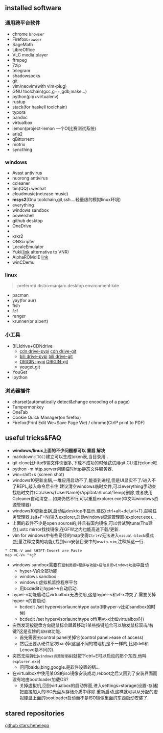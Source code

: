 ## installed software

### 通用跨平台软件
* chrome `browser`
* Firefox`browser`
* SageMath
* LibreOffice
* VLC media player
* ffmpeg
* 7zip
* telegram
* shadowsocks
* git
* vim/neovim(with vim-plug)
* GNU toolchain(gcc,g++,gdb,make...)
* python(pip+virtualenv)
* rustup
* stack(for haskell toolchain)
* typora
* pandoc
* virtualbox
* lemon(project-lemon 一个OI比赛测试系统)
* aria2
* qBittorrent
* motrix
* syncthing


### windows
* Avast antivirus
* huorong antivirus
* ccleaner
* tim(QQ)+wechat
* cloudmusic(netease music)
* **msys2**(Gnu toolchain,git,ssh....轻量级的模拟linux环境)
* everything
* windows sandbox
* powershell
* github desktop
* OneDrive
* 
* krkr2
* ONScripter
* LocaleEmulator
* Yuki([link](https://github.com/project-yuki/YUKI) alternative to VNR)
* AlphaROMdiE [link](http://azure.kdays.cn/onekeyunlock/)
* winCDemu

### linux
> preferred distro:manjaro
> desktop environment:kde
* pacman
* yay(for aur)
* fish
* fzf
* ranger
* krunner(or albert)



### 小工具
* BILIdrive+CDNdrive
  * [cdn drive-pypi](https://pypi.org/project/CDNDrive/) [cdn drive-git](https://github.com/apachecn/CDNDrive)
  * [bili drive-pypi](https://pypi.org/project/BiliDriveEx/) [bili drive-git](https://github.com/apachecn/BiliDriveEx)
  * [ORIGIN-pypi](https://pypi.org/project/BiliDrive/) [ORIGIN-git](https://github.com/Hsury/BiliDrive)
  * [youget.git](https://github.com/soimort/you-get)
* YouGet
* ipython
### 浏览器插件
* charset(automatically detect&change encoding of a page)
* Tampermonkey
* OneTab
* Cookie Quick Manager(on firefox)
* Firefox(Print Edit We+Save Page We) / chrome(CtrlP print to PDF)







## useful tricks&FAQ
* **windows/linux上面的不少问题都可以 重启 解决**
* markdown:`[TOC]`建立可以生成token表,当目录用..
* git clone比http传输文件快很多,下载不成功的时候试试用git CLI进行clone吧
* python -m http.server创建临时http静态文件服务器.
* win+shift+s (screen shot)
* windows10更新出锅,一堆应用启动不了,能查到进程,但是UI显实不了/进入不了REPL,敲入命令后卡住.建议清空windows临时文件,可以everything手动查找临时文件(C:/Users/{UserName}/AppData/Local/Temp)删除,或者使用Ccleaner自动清空….如果仍然不行,可以重启explorer.exe(中文叫windows资源管理器)
* windows10更新出锅,启动后desktop不显示.建议(ctrl+alt+del,alt+T),召唤任务管理器,(alt+F+N)输入explorer,启动windows资源管理器(explorer.exe)…
* 上面的软件不少是open source的,并且有国内镜像,可以尝试到tuna(Thu建立),ustc mirror找找镜像,在GFW之内也能高速下载/更新.
* vim for windows中有些奇怪的map使得`Ctrl+V`无法进入`visual-block`模式(批量注释之类的功能),找到vim安装目录中的`mswin.vim`,注释掉这一行.

```vim
" CTRL-V and SHIFT-Insert are Paste
map <C-V> "+gP
```

- windows sandbox需要在`控制面板>程序与功能>启动关闭windows功能`中启动
  - hyper-V的全部功能
  - windows sandbox
  - windows 虚拟机监控程序平台
  - 用bcdedit让hyper-v自动启动.
- hyper-v功能启动后virtualbox无法使用,这是hyper-v和vt-x冲突了.需要关掉hyper-v的自启动.
  - bcdedit /set hypervisorlaunchtype auto(用hyper-v比如sandbox的时候)
  - bcdedit /set hypervisorlaunchtype off(用vt-x比如virtualbox时)
- 突然发现按键盘方向键鼠标会跟着移动?某些按键组合可以触发鼠标双击/右键?这是玄妙的`鼠标键`功能.
  - 首先需要去control panel关掉它(control panel>ease of access)
  - 然后还要从硬件层次ban掉(这里不同的物理机是不一样的,比如dell和Lenovo是不同的).
- 突然无端弹出`windows资源管理器`(就按下ctrl+E可以启动的那个东西,他叫`explorer.exe`)
  - 问问baidu,bing,google.是软件设置的锅…
- 在virtualbox中使用某OS的iso镜像安装成功,reboot之后又回到了安装界面而没有地由bootloader加载OS?
  - 关掉虚拟机,回到virtualbox的启动界面,进入settings>storage(设置-存储)把直接加入的ISO光盘从存储介质中移除.重新启动,这样就可以从分配的虚拟硬盘上面的bootloader启动而不是ISO镜像里面的东西启动安装了.




## stared repositories

[github stars:hehelego](https://github.com/hehelego?tab=stars)